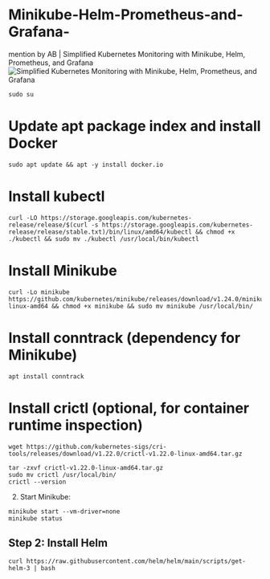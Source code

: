 # Minikube-Helm-Prometheus-and-Grafana-
mention by AB | Simplified Kubernetes Monitoring with Minikube, Helm, Prometheus, and Grafana
![Simplified Kubernetes Monitoring with Minikube, Helm, Prometheus, and Grafana](https://media.licdn.com/dms/image/D4D12AQFAWnVwEVNGsw/article-cover_image-shrink_720_1280/0/1718920229402?e=1724284800&v=beta&t=0_l7rynPQIvGNJIzBlmZwejdDDt3B7m33mwDcdT_egU)


```
sudo su
```
# Update apt package index and install Docker
```
sudo apt update && apt -y install docker.io
```
# Install kubectl
```
curl -LO https://storage.googleapis.com/kubernetes-release/release/$(curl -s https://storage.googleapis.com/kubernetes-release/release/stable.txt)/bin/linux/amd64/kubectl && chmod +x ./kubectl && sudo mv ./kubectl /usr/local/bin/kubectl
```
# Install Minikube
```
curl -Lo minikube https://github.com/kubernetes/minikube/releases/download/v1.24.0/minikube-linux-amd64 && chmod +x minikube && sudo mv minikube /usr/local/bin/
```
# Install conntrack (dependency for Minikube)
```
apt install conntrack
```
# Install crictl (optional, for container runtime inspection)
```
wget https://github.com/kubernetes-sigs/cri-tools/releases/download/v1.22.0/crictl-v1.22.0-linux-amd64.tar.gz
```
```
tar -zxvf crictl-v1.22.0-linux-amd64.tar.gz
sudo mv crictl /usr/local/bin/
crictl --version
```

2. Start Minikube:
```
minikube start --vm-driver=none
minikube status
```

## Step 2: Install Helm
```
curl https://raw.githubusercontent.com/helm/helm/main/scripts/get-helm-3 | bash
```












































































